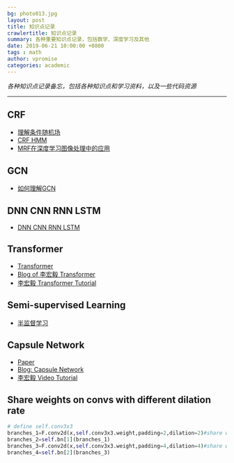 ```yaml
---
bg: photo013.jpg
layout: post
title: 知识点记录
crawlertitle: 知识点记录
summary: 各种重要知识点记录，包括数学、深度学习及其他
date: 2019-06-21 10:00:00 +0800
tags : math
author: vpromise
categories: academic
---
```


*各种知识点记录备忘，包括各种知识点和学习资料，以及一些代码资源* 

---
## CRF
- [理解条件随机场](https://www.jianshu.com/p/55755fc649b1)
- [CRF HMM](https://www.zhihu.com/question/35866596/answer/236886066)
- [MRF在深度学习图像处理中的应用](https://zhuanlan.zhihu.com/p/38343732)

## GCN
- [如何理解GCN](https://www.zhihu.com/question/54504471/answer/630639025)

## DNN CNN RNN LSTM
- [DNN CNN RNN LSTM](https://www.zhihu.com/question/34681168)

## Transformer
- [Transformer](https://zhuanlan.zhihu.com/p/308301901)
- [Blog of 李宏毅 Transformer](https://hackmd.io/@shaoeChen/rJlRfP7mL)
- [李宏毅 Transformer Tutorial](https://www.youtube.com/watch?v=ugWDIIOHtPA)

## Semi-supervised Learning
- [半监督学习](https://www.cnblogs.com/wuliytTaotao/p/12825797.html)

## Capsule Network
- [Paper](https://arxiv.org/pdf/1710.09829.pdf )
- [Blog: Capsule Network](https://www.cnblogs.com/wangxiaocvpr/p/7884454.html)
- [李宏毅 Video Tutorial](www.youtube.com/watch?v=UhGWH3hb3Hk)

## Share weights on convs with different dilation rate
```python
# define self.conv3x3
branches_1=F.conv2d(x,self.conv3x3.weight,padding=2,dilation=2)#share weight
branches_2=self.bn[1](branches_1)
branches_3=F.conv2d(x,self.conv3x3.weight,padding=4,dilation=4)#share weight
branches_4=self.bn[2](branches_3)
```